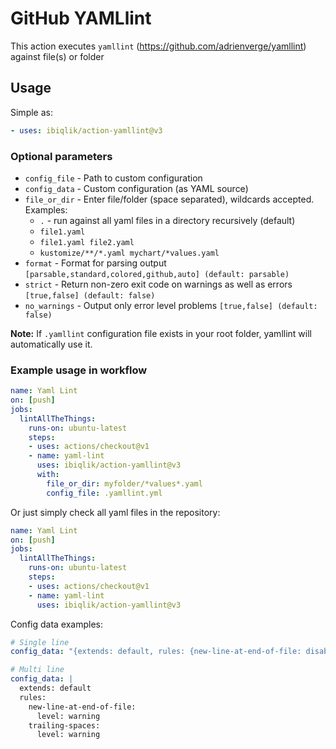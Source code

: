 # GitHub YAMLlint

This action executes `yamllint` (https://github.com/adrienverge/yamllint) against file(s) or folder

## Usage

Simple as:

```yaml
- uses: ibiqlik/action-yamllint@v3
```

### Optional parameters

- `config_file` - Path to custom configuration
- `config_data` - Custom configuration (as YAML source)
- `file_or_dir` - Enter file/folder (space separated), wildcards accepted. Examples:
  - `.` - run against all yaml files in a directory recursively (default)
  - `file1.yaml`
  - `file1.yaml file2.yaml`
  - `kustomize/**/*.yaml mychart/*values.yaml`
- `format` - Format for parsing output `[parsable,standard,colored,github,auto] (default: parsable)`
- `strict` - Return non-zero exit code on warnings as well as errors `[true,false] (default: false)`
- `no_warnings` - Output only error level problems `[true,false] (default: false)`

**Note:** If `.yamllint` configuration file exists in your root folder, yamllint will automatically use it.

### Example usage in workflow

```yaml
name: Yaml Lint
on: [push]
jobs:
  lintAllTheThings:
    runs-on: ubuntu-latest
    steps:
    - uses: actions/checkout@v1
    - name: yaml-lint
      uses: ibiqlik/action-yamllint@v3
      with:
        file_or_dir: myfolder/*values*.yaml
        config_file: .yamllint.yml
```

Or just simply check all yaml files in the repository:

```yaml
name: Yaml Lint
on: [push]
jobs:
  lintAllTheThings:
    runs-on: ubuntu-latest
    steps:
    - uses: actions/checkout@v1
    - name: yaml-lint
      uses: ibiqlik/action-yamllint@v3
```

Config data examples:

```yaml
# Single line
config_data: "{extends: default, rules: {new-line-at-end-of-file: disable}}"
```

``` yaml
# Multi line
config_data: |
  extends: default
  rules:
    new-line-at-end-of-file:
      level: warning
    trailing-spaces:
      level: warning
```
